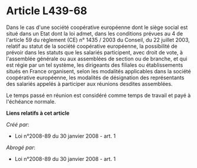 # Article L439-68

Dans le cas d'une société coopérative européenne dont le siège social est situé dans un Etat dont la loi admet, dans les
conditions prévues au 4 de l'article 59 du règlement (CE) n° 1435 / 2003 du Conseil, du 22 juillet 2003, relatif au statut de
la société coopérative européenne, la possibilité de prévoir dans les statuts que les salariés participent, avec droit de
vote, à l'assemblée générale ou aux assemblées de section ou de branche, et qui est régie par un tel système, les dirigeants
des filiales ou établissements situés en France organisent, selon les modalités applicables dans la société coopérative
européenne, les modalités de désignation des représentants des salariés appelés à participer aux réunions desdites
assemblées. 

Le temps passé en réunion est considéré comme temps de travail et payé à l'échéance normale.

**Liens relatifs à cet article**

_Créé par_:

  - Loi n°2008-89 du 30 janvier 2008 - art. 1

_Abrogé par_:

  - Loi n°2008-89 du 30 janvier 2008 - art. 1
